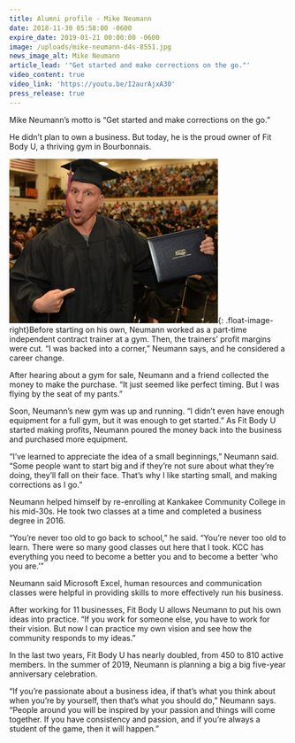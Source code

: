 ```yaml
---
title: Alumni profile - Mike Neumann
date: 2018-11-30 05:58:00 -0600
expire_date: 2019-01-21 00:00:00 -0600
image: /uploads/mike-neumann-d4s-8551.jpg
news_image_alt: Mike Neumann
article_lead: '"Get started and make corrections on the go."'
video_content: true
video_link: 'https://youtu.be/I2aurAjxA30'
press_release: true
---
```


Mike Neumann’s motto is “Get started and make corrections on the go.”

He didn’t plan to own a business. But today, he is the proud owner of Fit Body U, a thriving gym in Bourbonnais.

![](/uploads/mikeneumann-kcc-561.jpg){: .float-image-right}Before starting on his own, Neumann worked as a part-time independent contract trainer at a gym. Then, the trainers’ profit margins were cut. “I was backed into a corner,” Neumann says, and he considered a career change.

After hearing about a gym for sale, Neumann and a friend collected the money to make the purchase. “It just seemed like perfect timing. But I was flying by the seat of my pants.”

Soon, Neumann’s new gym was up and running. “I didn’t even have enough equipment for a full gym, but it was enough to get started.” As Fit Body U started making profits, Neumann poured the money back into the business and purchased more equipment.

“I’ve learned to appreciate the idea of a small beginnings,” Neumann said. “Some people want to start big and if they’re not sure about what they’re doing, they’ll fall on their face. That’s why I like starting small, and making corrections as I go.”

Neumann helped himself by re-enrolling at Kankakee Community College in his mid-30s. He took two classes at a time and completed a business degree in 2016.

“You’re never too old to go back to school,” he said. “You’re never too old to learn. There were so many good classes out here that I took. KCC has everything you need to become a better you and to become a better ‘who you are.’”

Neumann said Microsoft Excel, human resources and communication classes were helpful in providing skills to more effectively run his business.

After working for 11 businesses, Fit Body U allows Neumann to put his own ideas into practice. “If you work for someone else, you have to work for their vision. But now I can practice my own vision and see how the community responds to my ideas.”

In the last two years, Fit Body U has nearly doubled, from 450 to 810 active members. In the summer of 2019, Neumann is planning a big a big five-year anniversary celebration.

“If you’re passionate about a business idea, if that’s what you think about when you’re by yourself, then that’s what you should do,” Neumann says. “People around you will be inspired by your passion and things will come together. If you have consistency and passion, and if you’re always a student of the game, then it will happen.”